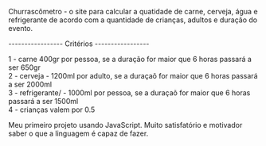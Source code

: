 Churrascômetro - o site para calcular a quatidade de carne, cerveja, água e refrigerante
de acordo com a quantidade de crianças, adultos e duração do evento.

----------------- Critérios -----------------

1 - carne 400gr por pessoa, se a duração for maior que 6 horas passará a ser 650gr<br>
2 - cerveja - 1200ml por adulto, se a duraçaõ for maior que 6 horas passará a ser 2000ml<br>
3 - refrigerante/ - 1000ml por pessoa, se a duraçaõ for maior que 6 horas passará a ser 1500ml<br>
4 - crianças valem por 0.5<br>

Meu primeiro projeto usando JavaScript. Muito satisfatório e motivador saber o que
a linguagem é capaz de fazer.

